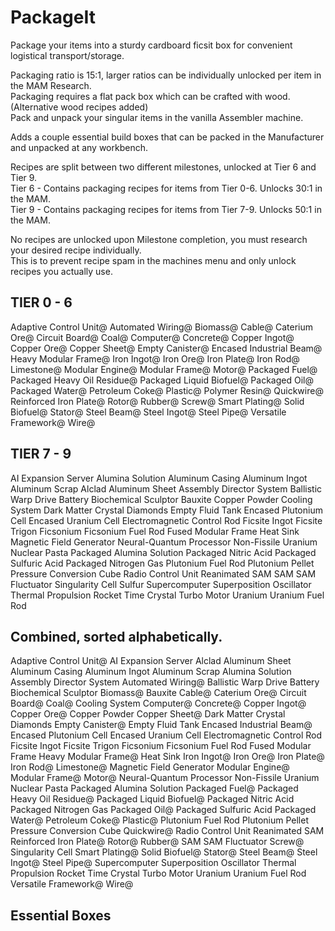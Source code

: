 # PackageIt
Package your items into a sturdy cardboard ficsit box for convenient logistical transport/storage.  

Packaging ratio is 15:1, larger ratios can be individually unlocked per item in the MAM Research.  
Packaging requires a flat pack box which can be crafted with wood.  (Alternative wood recipes added)  
Pack and unpack your singular items in the vanilla Assembler machine.  

Adds a couple essential build boxes that can be packed in the Manufacturer and unpacked at any workbench.  

Recipes are split between two different milestones, unlocked at Tier 6 and Tier 9.  
Tier 6 - Contains packaging recipes for items from Tier 0-6. Unlocks 30:1 in the MAM.  
Tier 9 - Contains packaging recipes for items from Tier 7-9. Unlocks 50:1 in the MAM.  

No recipes are unlocked upon Milestone completion, you must research your desired recipe individually.  
This is to prevent recipe spam in the machines menu and only unlock recipes you actually use.  


## TIER 0 - 6
Adaptive Control Unit@
Automated Wiring@
Biomass@
Cable@
Caterium Ore@
Circuit Board@
Coal@
Computer@
Concrete@
Copper Ingot@
Copper Ore@
Copper Sheet@
Empty Canister@
Encased Industrial Beam@
Heavy Modular Frame@
Iron Ingot@
Iron Ore@
Iron Plate@
Iron Rod@
Limestone@
Modular Engine@
Modular Frame@
Motor@
Packaged Fuel@
Packaged Heavy Oil Residue@
Packaged Liquid Biofuel@
Packaged Oil@
Packaged Water@
Petroleum Coke@
Plastic@
Polymer Resin@
Quickwire@
Reinforced Iron Plate@
Rotor@
Rubber@
Screw@
Smart Plating@
Solid Biofuel@
Stator@
Steel Beam@
Steel Ingot@
Steel Pipe@
Versatile Framework@
Wire@


## TIER 7 - 9 
AI Expansion Server
Alumina Solution
Aluminum Casing
Aluminum Ingot
Aluminum Scrap
Alclad Aluminum Sheet
Assembly Director System
Ballistic Warp Drive
Battery
Biochemical Sculptor
Bauxite
Copper Powder
Cooling System
Dark Matter Crystal
Diamonds
Empty Fluid Tank
Encased Plutonium Cell
Encased Uranium Cell
Electromagnetic Control Rod
Ficsite Ingot
Ficsite Trigon
Ficsonium
Ficsonium Fuel Rod
Fused Modular Frame
Heat Sink
Magnetic Field Generator
Neural-Quantum Processor
Non-Fissile Uranium
Nuclear Pasta
Packaged Alumina Solution
Packaged Nitric Acid
Packaged Sulfuric Acid
Packaged Nitrogen Gas
Plutonium Fuel Rod
Plutonium Pellet
Pressure Conversion Cube
Radio Control Unit
Reanimated SAM
SAM
SAM Fluctuator
Singularity Cell
Sulfur
Supercomputer
Superposition Oscillator
Thermal Propulsion Rocket
Time Crystal
Turbo Motor
Uranium
Uranium Fuel Rod






## Combined, sorted alphabetically.
Adaptive Control Unit@
AI Expansion Server
Alclad Aluminum Sheet
Aluminum Casing
Aluminum Ingot
Aluminum Scrap
Alumina Solution
Assembly Director System
Automated Wiring@
Ballistic Warp Drive
Battery
Biochemical Sculptor
Biomass@
Bauxite
Cable@
Caterium Ore@
Circuit Board@
Coal@
Cooling System
Computer@
Concrete@
Copper Ingot@
Copper Ore@
Copper Powder
Copper Sheet@
Dark Matter Crystal
Diamonds
Empty Canister@
Empty Fluid Tank
Encased Industrial Beam@
Encased Plutonium Cell
Encased Uranium Cell
Electromagnetic Control Rod
Ficsite Ingot
Ficsite Trigon
Ficsonium
Ficsonium Fuel Rod
Fused Modular Frame
Heavy Modular Frame@
Heat Sink
Iron Ingot@
Iron Ore@
Iron Plate@
Iron Rod@
Limestone@
Magnetic Field Generator
Modular Engine@
Modular Frame@
Motor@
Neural-Quantum Processor
Non-Fissile Uranium
Nuclear Pasta
Packaged Alumina Solution
Packaged Fuel@
Packaged Heavy Oil Residue@
Packaged Liquid Biofuel@
Packaged Nitric Acid
Packaged Nitrogen Gas
Packaged Oil@
Packaged Sulfuric Acid
Packaged Water@
Petroleum Coke@
Plastic@
Plutonium Fuel Rod
Plutonium Pellet
Pressure Conversion Cube
Quickwire@
Radio Control Unit
Reanimated SAM
Reinforced Iron Plate@
Rotor@
Rubber@
SAM
SAM Fluctuator
Screw@
Singularity Cell
Smart Plating@
Solid Biofuel@
Stator@
Steel Beam@
Steel Ingot@
Steel Pipe@
Supercomputer
Superposition Oscillator
Thermal Propulsion Rocket
Time Crystal
Turbo Motor
Uranium
Uranium Fuel Rod
Versatile Framework@
Wire@




## Essential Boxes